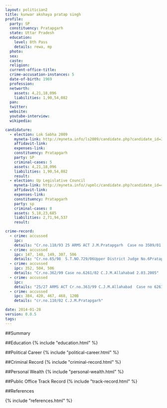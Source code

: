 ```yaml
---
layout: politician2
title: kunwar akshaya pratap singh
profile: 
  party: SP
  constituency: Pratapgarh
  state: Uttar Pradesh
  education: 
    level: 8th Pass
    details: rewa, mp
  photo: 
  sex: 
  caste: 
  religion: 
  current-office-title: 
  crime-accusation-instances: 5
  date-of-birth: 1969
  profession: 
  networth: 
    assets: 4,21,18,096
    liabilities: 1,90,54,082
  pan: 
  twitter: 
  website: 
  youtube-interview: 
  wikipedia: 

candidature: 
  - election: Lok Sabha 2009
    myneta-link: http://myneta.info/ls2009/candidate.php?candidate_id=3869
    affidavit-link: 
    expenses-link: 
    constituency: Pratapgarh 
    party: SP
    criminal-cases: 5
    assets: 4,21,18,096
    liabilities: 1,90,54,082
    result:  
  - election: Up Legislative Council
    myneta-link: http://myneta.info//upmlc/candidate.php?candidate_id=41
    affidavit-link: 
    expenses-link: 
    constituency: Pratapgarh 
    party: sp
    criminal-cases: 8
    assets: 5,18,23,685
    liabilities: 2,71,94,537
    result:  

crime-record: 
  - crime: accussed
    ipc: 
    details: "Cr.no.118/93 25 ARMS ACT J.M.Pratapgarh  Case no 3509/01 16.12.2006" 
  - crime: accussed
    ipc: 147, 148, 149, 307, 506
    details: "Cr.no.65/98  S.T.NO.729/06Upper District Judge No.6Pratapgarh 9.05.2007" 
  - crime: accussed
    ipc: 352, 504, 506
    details: "Cr.no.362/99 Case no.6261/02 C.J.M.Allahabad 2.03.2005" 
  - crime: accussed
    ipc: 
    details: "25/27 ARMS ACT Cr.no.363/99 C.J.M.Allahabad  Case no 6261/02 2.03.2005" 
  - crime: accussed
    ipc: 384, 420, 467, 468, 120B
    details: "cr.no.110/02 C.J.M.Pratapgarh" 

date: 2014-01-28
version: 0.0.5
tags: 
---
```

##Summary


##Education
{% include "education.html" %}


##Political Career
{% include "political-career.html" %}


##Criminal Record
{% include "criminal-record.html" %}


##Personal Wealth
{% include "personal-wealth.html" %}


##Public Office Track Record
{% include "track-record.html" %}


##References


{% include "references.html" %}